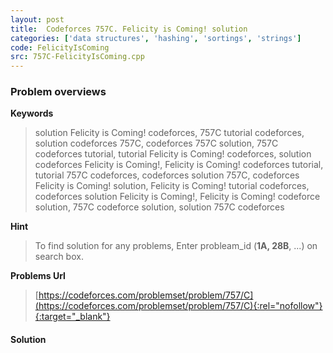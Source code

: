 ```yaml
---
layout: post
title:  Codeforces 757C. Felicity is Coming! solution
categories: ['data structures', 'hashing', 'sortings', 'strings']
code: FelicityIsComing
src: 757C-FelicityIsComing.cpp
---
```

### **Problem overviews**

**Keywords**
> solution Felicity is Coming! codeforces, 757C tutorial codeforces, solution codeforces 757C, codeforces 757C solution, 757C codeforces tutorial, tutorial Felicity is Coming! codeforces, solution codeforces Felicity is Coming!, Felicity is Coming! codeforces tutorial, tutorial 757C codeforces, codeforces solution 757C, codeforces Felicity is Coming! solution, Felicity is Coming! tutorial codeforces, codeforces solution Felicity is Coming!, Felicity is Coming! codeforce solution, 757C codeforce solution, solution 757C codeforces

**Hint**
> To find solution for any problems, Enter probleam_id (**1A, 28B**, ...) on search box. 

**Problems Url**
> [https://codeforces.com/problemset/problem/757/C](https://codeforces.com/problemset/problem/757/C){:rel="nofollow"}{:target="_blank"}

#### **Solution**



